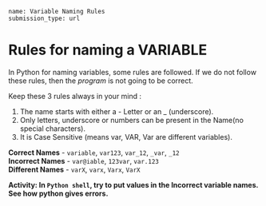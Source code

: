 ```ngMeta
name: Variable Naming Rules
submission_type: url
```

# Rules for naming a VARIABLE 


In Python for naming variables, some rules are followed. If we do not follow these rules, then the *program* is not going to be correct.  
  
Keep these 3 rules always in your mind :  
  
1. The name starts with either a - Letter or an _ (underscore).  
2. Only letters, underscore or numbers can be present in the Name(no special characters).  
3. It is Case Sensitive (means var, VAR, Var are different variables).

**Correct Names** - `variable`, `var123`, `var_12`, `_var`, `_12`  
**Incorrect Names** - `var@iable`, `123var`, `var.123`  
**Different Names** - `varX`, `varx`, `Varx`, `VarX`

**Activity: In `Python shell`, try to put values in the Incorrect variable names. See how python gives errors.**
